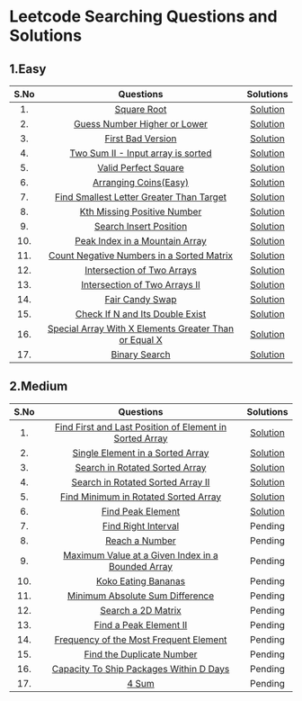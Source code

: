 # Leetcode Searching Questions and Solutions
## 1.Easy
| S.No | Questions | Solutions |
| :---: | :---: | :---: |
| 1. | [Square Root](https://leetcode.com/problems/sqrtx/) | [Solution](https://github.com/Samadrita-Shaw/Leetcode-Solutions-DSAwithKunal/blob/main/DSA%20with%20Kunal%20-%20Solutions/02-searching-solution/1-Easy/SquareRoot.java) |
| 2. | [Guess Number Higher or Lower](https://leetcode.com/problems/guess-number-higher-or-lower/) | [Solution](https://github.com/Samadrita-Shaw/Leetcode-Solutions-DSAwithKunal/blob/main/DSA%20with%20Kunal%20-%20Solutions/02-searching-solution/1-Easy/GuessHigherOrLower.java) |
| 3. | [First Bad Version](https://leetcode.com/problems/first-bad-version/) | [Solution](https://github.com/Samadrita-Shaw/Leetcode-Solutions-DSAwithKunal/blob/main/DSA%20with%20Kunal%20-%20Solutions/02-searching-solution/1-Easy/BadVersion.java) |
| 4. | [Two Sum II - Input array is sorted](https://leetcode.com/problems/two-sum-ii-input-array-is-sorted/) | [Solution](https://github.com/Samadrita-Shaw/Leetcode-Solutions-DSAwithKunal/blob/main/DSA%20with%20Kunal%20-%20Solutions/02-searching-solution/1-Easy/TwoSum.java) |
| 5. | [Valid Perfect Square](https://leetcode.com/problems/valid-perfect-square/) | [Solution](https://github.com/Samadrita-Shaw/Leetcode-Solutions-DSAwithKunal/blob/main/DSA%20with%20Kunal%20-%20Solutions/02-searching-solution/1-Easy/ValidPerfectSquare.java) |
| 6. | [Arranging Coins(Easy)](https://leetcode.com/problems/arranging-coins/) | [Solution](https://github.com/Samadrita-Shaw/Leetcode-Solutions-DSAwithKunal/blob/main/DSA%20with%20Kunal%20-%20Solutions/02-searching-solution/1-Easy/ArrangingCoins.java) |
| 7. | [Find Smallest Letter Greater Than Target](https://leetcode.com/problems/find-smallest-letter-greater-than-target/) | [Solution](https://github.com/Samadrita-Shaw/Leetcode-Solutions-DSAwithKunal/blob/main/DSA%20with%20Kunal%20-%20Solutions/02-searching-solution/1-Easy/CeilingAlphabet.java) |
| 8. | [Kth Missing Positive Number](https://leetcode.com/problems/kth-missing-positive-number/) | [Solution](https://github.com/Samadrita-Shaw/Leetcode-Solutions-DSAwithKunal/blob/main/DSA%20with%20Kunal%20-%20Solutions/02-searching-solution/1-Easy/KthMissingNumber.java) |
| 9. | [Search Insert Position](https://leetcode.com/problems/search-insert-position/) | [Solution](https://github.com/Samadrita-Shaw/Leetcode-Solutions-DSAwithKunal/blob/main/DSA%20with%20Kunal%20-%20Solutions/02-searching-solution/1-Easy/InsertPos.java) |
| 10. | [Peak Index in a Mountain Array](https://leetcode.com/problems/peak-index-in-a-mountain-array/) | [Solution](https://github.com/Samadrita-Shaw/Leetcode-Solutions-DSAwithKunal/blob/main/DSA%20with%20Kunal%20-%20Solutions/02-searching-solution/1-Easy/MountainPeak.java) |
| 11. | [Count Negative Numbers in a Sorted Matrix](https://leetcode.com/problems/count-negative-numbers-in-a-sorted-matrix/) | [Solution](https://github.com/Samadrita-Shaw/Leetcode-Solutions-DSAwithKunal/blob/main/DSA%20with%20Kunal%20-%20Solutions/02-searching-solution/1-Easy/CountNegative.java) |
| 12. | [Intersection of Two Arrays](https://leetcode.com/problems/intersection-of-two-arrays/) | [Solution](https://github.com/Samadrita-Shaw/Leetcode-Solutions-DSAwithKunal/blob/main/DSA%20with%20Kunal%20-%20Solutions/02-searching-solution/1-Easy/IntersectionArrays.java) |
| 13. | [Intersection of Two Arrays II](https://leetcode.com/problems/intersection-of-two-arrays-ii/) | [Solution](https://github.com/Samadrita-Shaw/Leetcode-Solutions-DSAwithKunal/blob/main/DSA%20with%20Kunal%20-%20Solutions/02-searching-solution/1-Easy/IntersectionArrayRepeat.java) |
| 14. | [Fair Candy Swap](https://leetcode.com/problems/fair-candy-swap/) | [Solution](https://github.com/Samadrita-Shaw/Leetcode-Solutions-DSAwithKunal/blob/main/DSA%20with%20Kunal%20-%20Solutions/02-searching-solution/1-Easy/FairCandySwap.java) |
| 15. | [Check If N and Its Double Exist](https://leetcode.com/problems/check-if-n-and-its-double-exist/) | [Solution](https://github.com/Samadrita-Shaw/Leetcode-Solutions-DSAwithKunal/blob/main/DSA%20with%20Kunal%20-%20Solutions/02-searching-solution/1-Easy/NDoubleExists.java) |
| 16. | [Special Array With X Elements Greater Than or Equal X](https://leetcode.com/problems/special-array-with-x-elements-greater-than-or-equal-x/) | [Solution](https://github.com/Samadrita-Shaw/Leetcode-Solutions-DSAwithKunal/blob/main/DSA%20with%20Kunal%20-%20Solutions/02-searching-solution/1-Easy/SpecialArray.java) |
| 17. | [Binary Search](https://leetcode.com/problems/binary-search/) | [Solution](https://github.com/Samadrita-Shaw/Leetcode-Solutions-DSAwithKunal/blob/main/DSA%20with%20Kunal%20-%20Solutions/02-searching-solution/1-Easy/BinarySearch.java) |

## 2.Medium
| S.No | Questions | Solutions |
| :---: | :---: | :---: |
| 1. | [Find First and Last Position of Element in Sorted Array](https://leetcode.com/problems/find-first-and-last-position-of-element-in-sorted-array/) | [Solution](https://github.com/Samadrita-Shaw/Leetcode-Solutions-DSAwithKunal/blob/main/DSA%20with%20Kunal%20-%20Solutions/02-searching-solution/2-Medium/FirstLastPosition.java) | 
| 2. | [Single Element in a Sorted Array](https://leetcode.com/problems/single-element-in-a-sorted-array/) | [Solution](https://github.com/Samadrita-Shaw/Leetcode-Solutions-DSAwithKunal/blob/main/DSA%20with%20Kunal%20-%20Solutions/02-searching-solution/2-Medium/SingleElementInSortedArray.java) |
| 3. | [Search in Rotated Sorted Array](https://leetcode.com/problems/search-in-rotated-sorted-array/) | [Solution](https://github.com/Samadrita-Shaw/Leetcode-Solutions-DSAwithKunal/blob/main/DSA%20with%20Kunal%20-%20Solutions/02-searching-solution/2-Medium/RotatedArrayBS.java) |
| 4. | [Search in Rotated Sorted Array II](https://leetcode.com/problems/search-in-rotated-sorted-array-ii/) | [Solution](https://github.com/Samadrita-Shaw/Leetcode-Solutions-DSAwithKunal/blob/main/DSA%20with%20Kunal%20-%20Solutions/02-searching-solution/2-Medium/RotatedArray_II.java) |
| 5. | [Find Minimum in Rotated Sorted Array](https://leetcode.com/problems/find-minimum-in-rotated-sorted-array/) | [Solution](https://github.com/Samadrita-Shaw/Leetcode-Solutions-DSAwithKunal/blob/main/DSA%20with%20Kunal%20-%20Solutions/02-searching-solution/2-Medium/MinimumInRotatedArray.java) |
| 6. | [Find Peak Element](https://leetcode.com/problems/find-peak-element/) | [Solution](https://github.com/Samadrita-Shaw/Leetcode-Solutions-DSAwithKunal/blob/main/DSA%20with%20Kunal%20-%20Solutions/02-searching-solution/2-Medium/PeakElement.java) |
| 7. | [Find Right Interval](https://leetcode.com/problems/find-right-interval/) | Pending |
| 8. | [Reach a Number](https://leetcode.com/problems/reach-a-number/) | Pending |
| 9. | [Maximum Value at a Given Index in a Bounded Array](https://leetcode.com/problems/maximum-value-at-a-given-index-in-a-bounded-array/) | Pending |
| 10. | [Koko Eating Bananas](https://leetcode.com/problems/koko-eating-bananas/) | Pending |
| 11. | [Minimum Absolute Sum Difference](https://leetcode.com/problems/minimum-absolute-sum-difference/) | Pending |
| 12. | [Search a 2D Matrix](https://leetcode.com/problems/search-a-2d-matrix/) | Pending |
| 13. | [Find a Peak Element II](https://leetcode.com/problems/find-a-peak-element-ii/) | Pending |
| 14. | [Frequency of the Most Frequent Element](https://leetcode.com/problems/frequency-of-the-most-frequent-element/) | Pending |
| 15. | [Find the Duplicate Number](https://leetcode.com/problems/find-the-duplicate-number/) | Pending |
| 16. | [Capacity To Ship Packages Within D Days](https://leetcode.com/problems/capacity-to-ship-packages-within-d-days/) | Pending |
| 17. | [4 Sum](https://leetcode.com/problems/4sum/) | Pending |

